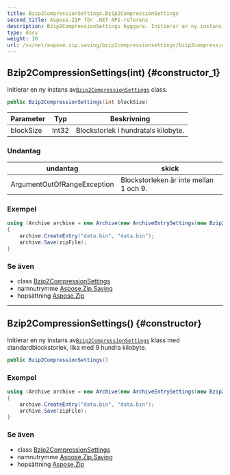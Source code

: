 ```yaml
---
title: Bzip2CompressionSettings.Bzip2CompressionSettings
second_title: Aspose.ZIP för .NET API-referens
description: Bzip2CompressionSettings byggare. Initierar en ny instans avBzip2CompressionSettings class.
type: docs
weight: 10
url: /sv/net/aspose.zip.saving/bzip2compressionsettings/bzip2compressionsettings/
---
```

## Bzip2CompressionSettings(int) {#constructor_1}

Initierar en ny instans av[`Bzip2CompressionSettings`](../) class.

```csharp
public Bzip2CompressionSettings(int blockSize)
```

| Parameter | Typ | Beskrivning |
| --- | --- | --- |
| blockSize | Int32 | Blockstorlek i hundratals kilobyte. |

### Undantag

| undantag | skick |
| --- | --- |
| ArgumentOutOfRangeException | Blockstorleken är inte mellan 1 och 9. |

### Exempel

```csharp
using (Archive archive = new Archive(new ArchiveEntrySettings(new Bzip2CompressionSettings(1))))
{
    archive.CreateEntry("data.bin", "data.bin");
    archive.Save(zipFile);
}
```

### Se även

* class [Bzip2CompressionSettings](../)
* namnutrymme [Aspose.Zip.Saving](../../bzip2compressionsettings/)
* hopsättning [Aspose.Zip](../../../)

---

## Bzip2CompressionSettings() {#constructor}

Initierar en ny instans av[`Bzip2CompressionSettings`](../) klass med standardblockstorlek, lika med 9 hundra kilobyte.

```csharp
public Bzip2CompressionSettings()
```

### Exempel

```csharp
using (Archive archive = new Archive(new ArchiveEntrySettings(new Bzip2CompressionSettings())))
{
    archive.CreateEntry("data.bin", "data.bin");
    archive.Save(zipFile);
}
```

### Se även

* class [Bzip2CompressionSettings](../)
* namnutrymme [Aspose.Zip.Saving](../../bzip2compressionsettings/)
* hopsättning [Aspose.Zip](../../../)


